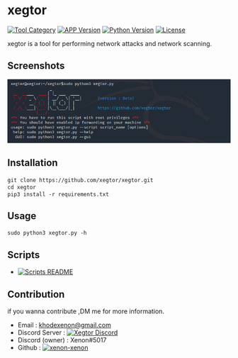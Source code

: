 # xegtor
[![Tool Category](https://badgen.net/badge/Tool/Network%20Attack%20&%20Scan/black)](https://github.com/xegtor/xegtor)
[![APP Version](https://badgen.net/badge/Version/Beta/red)](https://github.com/xegtor/xegtor)
[![Python Version](https://badgen.net/badge/Python/3.x/blue)](https://www.python.org/download/releases/3.0/)
[![License](https://badgen.net/badge/License/GPLv2/purple)](https://github.com/xegtor/xegtor/blob/master/LICENSE)

xegtor is a tool for performing network attacks and network scanning.

Screenshots
----
![Screenshot](img/logo_img.png)

Installation
----
    git clone https://github.com/xegtor/xegtor.git
    cd xegtor
    pip3 install -r requirements.txt
    
Usage
----
    sudo python3 xegtor.py -h
    
Scripts
----
- [![Scripts README]()](https://github.com/xegtor/xegtor/blob/master/scripts/README.md)

Contribution
----
if you wanna contribute ,DM me for more information.

- Email : khodexenon@gmail.com
- Discord Server : [![Xegtor Discord]()](https://discord.gg/y7S9PmedTt)
- Discord (owner) : Xenon#5017
- Github : [![xenon-xenon]()](https://github.com/xenon-xenon)

